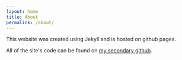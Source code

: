 ```yaml
---
layout: home
title: About
permalink: /about/
---
```


This website was created using Jekyll and is hosted on github pages. 

All of the site's code can be found on <a href="https://www.github.com/1999jasontang" target="_blank">my secondary github</a>.